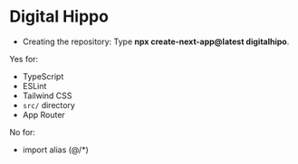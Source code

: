 # Digital Hippo

- Creating the repository:
Type **npx create-next-app@latest digitalhipo**.

Yes for:
- TypeScript
- ESLint
- Tailwind CSS
- `src/` directory
- App Router

No for:
- import alias (@/*)

<!-- To clear database, type *flushall* on the **Upstash CLI**. -->

<!-- For button?:
- npm i class-variance-authority -->

<!-- For icons:
- npm install lucide-react -->

<!-- For classes:
- npm install clsx tailwind-merge -->

<!-- Create account (if not having yet) and a database in Upstash and copy/past both *UPSTASH_REDIS_REST_URL* and *UPSTASH_REDIS_REST_TOKEN* to your *.env.local* file.
- npm i @upstash/redis -->

<!-- For authentication:
- npm install --save next-auth -->

<!-- For authOptions:
- npm install @next-auth/upstash-redis-adapter -->

<!-- For toast notification:
- npm install react-hot-toast -->

<!-- For Tailwind CSS Forms:
- npm install @tailwindcss/forms
Then add *require('@tailwindcss/forms')* to *plugins* property in *tailwind.config.ts*. -->

<!-- For handling forms:
- npm install react-hook-form @hookform/resolvers zod axios -->

<!-- For useful Textarea:
- npm install react-textarea-autosize -->

<!-- For id generation:
- npm install nanoid -->

<!-- For date:
- npm install date-fns -->
 
<!-- For push notifications;
- npm install pusher pusher-js
...and then create or login with your account in the [Pusher WebSite](https://pusher.com). Create your project and then go to *App Keys*. There are everything you need. Paste these variables in you *.env.local* and rename this way:

| After | Before |
| -------- | ------- |
| app_id | PUSHER_APP_ID |
| key | NEXT_PUBLIC_PUSHER_APP_KEY |
| secret | PUSHER_APP_SECRET |

The 'cluster' variable will also be used but it's not necessary to create it in *.env.local*, you can use it directly where you must use because it's not sensible data at all. -->

<!-- Modules we must install I don't know why at all:
- npm i incoming (6:22:10) -->

<!-- For components loading:
- npm install react-loading-skeleton -->

<!-- For Headless UI:
- npm i @headlessui/react -->

<!-- ### NEXTAUTH_URL && NEXTAUTH_SECRET
If environment variable **NEXTAUTH_URL** is missing, you must set it in your *.env* or *.env.local* file. Note: On Vercel deployments, the VERCEL_URL environment variable will be read, so you won't need to define NEXTAUTH_URL.
Here's NEXTAUTH_URL types, if necessary: -->

<!-- For **development** (looks like):
- NEXTAUTH_URL=http://localhost:3000/ -->

<!-- For **production** (looks like):
- NEXTAUTH_URL=http://myofficialwebsite.dev -->

<!-- For generate supersecret key, type in CMD:
- openssl genrsa 2048 *(not sure if it runs in Ubuntu)*
This will enable the **NEXTAUTH_SECRET** variable in the *env* file. -->
